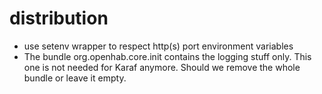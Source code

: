 # distribution

* use setenv wrapper to respect http(s) port environment variables
* The bundle org.openhab.core.init contains the logging stuff only. This one is
  not needed for Karaf anymore. Should we remove the whole bundle or leave it
  empty.
